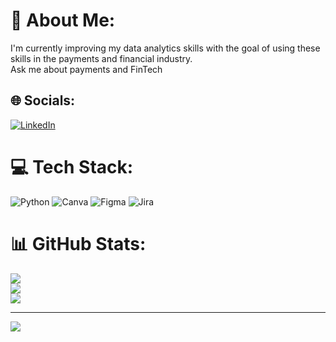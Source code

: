 # 💫 About Me:
I'm currently improving my data analytics skills with the goal of using these skills in the payments and financial industry. <br>
Ask me about payments and FinTech


## 🌐 Socials:
[![LinkedIn](https://img.shields.io/badge/LinkedIn-%230077B5.svg?logo=linkedin&logoColor=white)](https://linkedin.com/in/https://www.linkedin.com/in/anaisabelcosio/) 

# 💻 Tech Stack:
![Python](https://img.shields.io/badge/python-3670A0?style=for-the-badge&logo=python&logoColor=ffdd54) ![Canva](https://img.shields.io/badge/Canva-%2300C4CC.svg?style=for-the-badge&logo=Canva&logoColor=white) ![Figma](https://img.shields.io/badge/figma-%23F24E1E.svg?style=for-the-badge&logo=figma&logoColor=white) ![Jira](https://img.shields.io/badge/jira-%230A0FFF.svg?style=for-the-badge&logo=jira&logoColor=white)
# 📊 GitHub Stats:
![](https://github-readme-stats.vercel.app/api?username=anaisabelcosio&theme=dark&hide_border=false&include_all_commits=false&count_private=false)<br/>
![](https://github-readme-streak-stats.herokuapp.com/?user=anaisabelcosio&theme=dark&hide_border=false)<br/>
![](https://github-readme-stats.vercel.app/api/top-langs/?username=anaisabelcosio&theme=dark&hide_border=false&include_all_commits=false&count_private=false&layout=compact)


---
[![](https://visitcount.itsvg.in/api?id=anaisabelcosio&icon=0&color=0)](https://visitcount.itsvg.in)

<!-- Proudly created with GPRM ( https://gprm.itsvg.in ) -->
